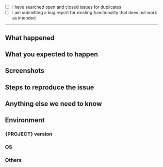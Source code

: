 <!-- Please use this template while reporting a bug and provide as much info as possible. Not doing so may result in your bug not being addressed in a timely manner. Thanks!

Let's begin with a checklist: Replace the empty checkboxes [ ] below with checked ones [x] accordingly. -->

- [ ] I have searched open and closed issues for duplicates
- [ ] I am submitting a bug report for existing functionality that does not work as intended

------------


## What happened


## What you expected to happen


## Screenshots

## Steps to reproduce the issue


## Anything else we need to know


## Environment

### {PROJECT} version

### OS

### Others
